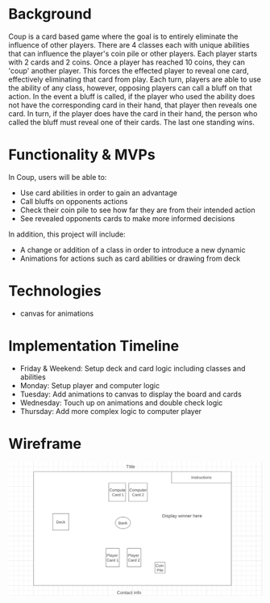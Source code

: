 # Background
Coup is a card based game where the goal is to entirely eliminate the influence of other players. There are 4 classes
each with unique abilities that can influence the player's coin pile or other players. Each player starts with 2 cards and 2 coins. Once a player has reached 10 coins, they can 'coup' another player. This forces the effected player to reveal one card, effectively eliminating that card from play. Each turn, players are able to use the ability of any class, however, opposing players can call a bluff on that action. In the event a bluff is called, if the player who used the ability does not have the corresponding card in their hand, that player then reveals one card. In turn, if the player does have the card in their hand, the person who called the bluff must reveal one of their cards. The last one standing wins.

# Functionality & MVPs
In Coup, users will be able to:
- Use card abilities in order to gain an advantage 
- Call bluffs on opponents actions 
- Check their coin pile to see how far they are from their intended action 
- See revealed opponents cards to make more informed decisions 

In addition, this project will include:
- A change or addition of a class in order to introduce a new dynamic 
- Animations for actions such as card abilities or drawing from deck 

# Technologies 
- canvas for animations 

# Implementation Timeline
- Friday & Weekend: Setup deck and card logic including classes and abilities
- Monday: Setup player and computer logic 
- Tuesday: Add animations to canvas to display the board and cards
- Wednesday: Touch up on animations and double check logic 
- Thursday: Add more complex logic to computer player

# Wireframe
![wireframe](assets/wireframe.png)